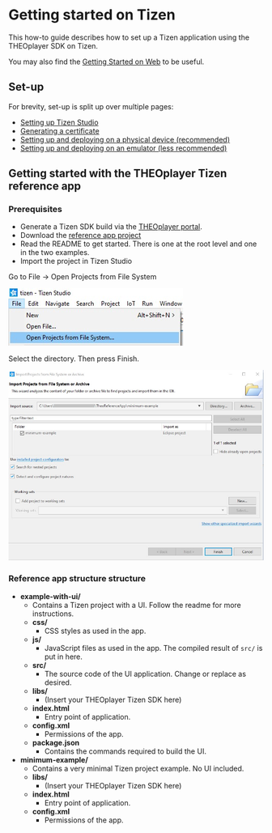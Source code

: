 # Getting started on Tizen

This how-to guide describes how to set up a Tizen application using the THEOplayer SDK on Tizen.

You may also find the [Getting Started on Web](../01-web/00-getting-started.md) to be useful.

## Set-up

For brevity, set-up is split up over multiple pages:

- [Setting up Tizen Studio](01-installing-tizen-studio.md)
- [Generating a certificate](02-generating-a-certificate.md)
- [Setting up and deploying on a physical device (recommended)](03-setting-up-physical.md)
- [Setting up and deploying on an emulator (less recommended)](04-setting-up-emulator.md)

## Getting started with the THEOplayer Tizen reference app

### Prerequisites

- Generate a Tizen SDK build via the [THEOplayer portal](https://portal.theoplayer.com/).
- Download the [reference app project](https://github.com/THEOplayer/samples-tizen)
- Read the README to get started. There is one at the root level and one in the two examples.
- Import the project in Tizen Studio

Go to File -> Open Projects from File System

![](../../../assets/img/import-1.jpg)

Select the directory. Then press Finish.

![](../../../assets/img/import-2.jpg)

### Reference app structure structure

- **example-with-ui/**
  - Contains a Tizen project with a UI. Follow the readme for more instructions.
  - **css/**
    - CSS styles as used in the app.
  - **js/**
    - JavaScript files as used in the app. The compiled result of `src/` is put in here.
  - **src/**
    - The source code of the UI application. Change or replace as desired.
  - **libs/**
    - (Insert your THEOplayer Tizen SDK here)
  - **index.html**
    - Entry point of application.
  - **config.xml**
    - Permissions of the app.
  - **package.json**
    - Contains the commands required to build the UI.
- **minimum-example/**
  - Contains a very minimal Tizen project example. No UI included.
  - **libs/**
    - (Insert your THEOplayer Tizen SDK here)
  - **index.html**
    - Entry point of application.
  - **config.xml**
    - Permissions of the app.
